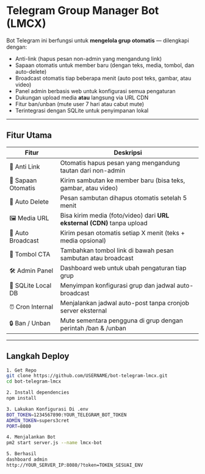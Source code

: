 # Telegram Group Manager Bot (LMCX)

Bot Telegram ini berfungsi untuk **mengelola grup otomatis** — dilengkapi dengan:
- Anti-link (hapus pesan non-admin yang mengandung link)
- Sapaan otomatis untuk member baru (dengan teks, media, tombol, dan auto-delete)
- Broadcast otomatis tiap beberapa menit (auto post teks, gambar, atau video)
- Panel admin berbasis web untuk konfigurasi semua pengaturan
- Dukungan upload media **atau** langsung via URL CDN
- Fitur ban/unban (mute user 7 hari atau cabut mute)
- Terintegrasi dengan SQLite untuk penyimpanan lokal

---

## Fitur Utama

| Fitur | Deskripsi |
|-------|------------|
| 🧱 Anti Link | Otomatis hapus pesan yang mengandung tautan dari non-admin |
| 👋 Sapaan Otomatis | Kirim sambutan ke member baru (bisa teks, gambar, atau video) |
| 🧹 Auto Delete | Pesan sambutan dihapus otomatis setelah 5 menit |
| 🖼️ Media URL | Bisa kirim media (foto/video) dari **URL eksternal (CDN)** tanpa upload |
| 🔁 Auto Broadcast | Kirim pesan otomatis setiap X menit (teks + media opsional) |
| 🔘 Tombol CTA | Tambahkan tombol link di bawah pesan sambutan atau broadcast |
| 🛠️ Admin Panel | Dashboard web untuk ubah pengaturan tiap grup |
| 🧩 SQLite Local DB | Menyimpan konfigurasi grup dan jadwal auto-broadcast |
| ⏰ Cron Internal | Menjalankan jadwal auto-post tanpa cronjob server eksternal |
| 🔒 Ban / Unban | Mute sementara pengguna di grup dengan perintah /ban & /unban |

---

## Langkah Deploy
```bash
1. Get Repo
git clone https://github.com/USERNAME/bot-telegram-lmcx.git
cd bot-telegram-lmcx

2. Install dependencies
npm install

3. Lakukan Konfigurasi Di .env
BOT_TOKEN=1234567890:YOUR_TELEGRAM_BOT_TOKEN
ADMIN_TOKEN=supers3cret
PORT=8080

4. Menjalankan Bot
pm2 start server.js --name lmcx-bot

5. Berhasil
dashboard admin
http://YOUR_SERVER_IP:8080/?token=TOKEN_SESUAI_ENV
